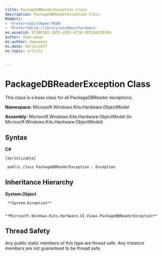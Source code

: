 ```yaml
---
title: PackageDBReaderException Class
description: PackageDBReaderException Class
MSHAttr:
- 'PreferredSiteName:MSDN'
- 'PreferredLib:/library/windows/hardware'
ms.assetid: 9738F1D1-1855-42D5-A71B-4D218A1CD209
author: dawn.wood
ms.author: dawnwood
ms.date: 10/15/2017
ms.topic: article


---
```


# PackageDBReaderException Class


This class is a base class for all PackageDBReader exceptions.

**Namespace:** Microsoft.Windows.Kits.Hardware.ObjectModel

**Assembly:** Microsoft.Windows.Kits.Hardware.ObjectModel (in Microsoft.Windows.Kits.Hardware.ObjectModel)

## <span id="Syntax"></span><span id="syntax"></span><span id="SYNTAX"></span>Syntax


**C#**

`[Serializable]`

` public class PackageDBReaderException : Exception`

## <span id="Inheritance_Hierarchy"></span><span id="inheritance_hierarchy"></span><span id="INHERITANCE_HIERARCHY"></span>Inheritance Hierarchy


**System.Object**

     **System.Exception**

          **Microsoft.Windows.Kits.Hardware.UI.Views.PackageDBReaderException**

## <span id="Thread_Safety"></span><span id="thread_safety"></span><span id="THREAD_SAFETY"></span>Thread Safety


Any public static members of this type are thread safe. Any instance members are not guaranteed to be thread safe.

 

 






